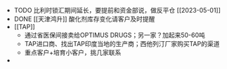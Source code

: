 - TODO 比利时锁汇期间延长，要提前和资金部说，做反平仓 [[2023-05-01]]
- DONE [[天津鸿升]] 酸化剂库存变化请客户及时提醒
- [[TAP]]
	- 通过省医保间接卖给OPTIMUS DRUGS；另一家？加起来50-60吨
	- TAP进口商、找出TAP印度当地的生产商；西他列汀厂家购买TAP的渠道
	- 重点客户+培育小客户，挑几家联系
-